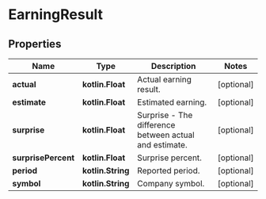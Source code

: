 
# EarningResult

## Properties
Name | Type | Description | Notes
------------ | ------------- | ------------- | -------------
**actual** | **kotlin.Float** | Actual earning result. |  [optional]
**estimate** | **kotlin.Float** | Estimated earning. |  [optional]
**surprise** | **kotlin.Float** | Surprise - The difference between actual and estimate. |  [optional]
**surprisePercent** | **kotlin.Float** | Surprise percent. |  [optional]
**period** | **kotlin.String** | Reported period. |  [optional]
**symbol** | **kotlin.String** | Company symbol. |  [optional]



